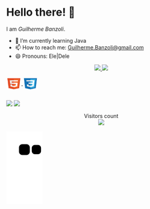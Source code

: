 # Hello there! 👋

I am _Guilherme Banzoli_.

- 🌱 I’m currently learning Java
- 📫 How to reach me: Guilherme.Banzoli@gmail.com
- 😄 Pronouns: Ele|Dele

<div align="center">
  <a href="https://github.com/Banzoli">
  <img height="48%" src="https://github-readme-stats.vercel.app/api?username=Banzoli&show_icons=true&theme=merko&include_all_commits=true&count_private=true"/>
  <img height="48%" src="https://github-readme-stats.vercel.app/api/top-langs/?username=Banzoli&layout=compact&langs_count=7&theme=merko"/>
</div>
  <div style="display: inline_block"><br>
  <img align="center" alt="Banzoli-HTML" height="30" width="40" src="https://raw.githubusercontent.com/devicons/devicon/master/icons/html5/html5-original.svg">
  <img align="center" alt="Banzoli-CSS" height="30" width="40" src="https://raw.githubusercontent.com/devicons/devicon/master/icons/css3/css3-original.svg">
</div>
  
  ##
  
  <div> 
  <a href = "mailto:guilherme.banzoli@gmail.com"><img src="https://img.shields.io/badge/-Gmail-%23333?style=for-the-badge&logo=gmail&logoColor=white" target="_blank"></a>
  <a href="https://www.linkedin.com/in/luiz-guilherme-banzoli-caetano-903b831a8/" target="_blank"><img src="https://img.shields.io/badge/-LinkedIn-%230077B5?style=for-the-badge&logo=linkedin&logoColor=white" target="_blank"></a> 
   <a img src=" https://img.shields.io/badge/MySQL-005C84?style=for-the-badge&logo=mysql&logoColor=white"></a> 
  </div>
  
  <p align="center"> 
  Visitors count<br>
  <img src="https://profile-counter.glitch.me/Banzoli/count.svg" />
</p>
  
![snake gif](https://github.com/Banzoli/Banzoli/blob/output/github-contribution-grid-snake.svg)
</p>
